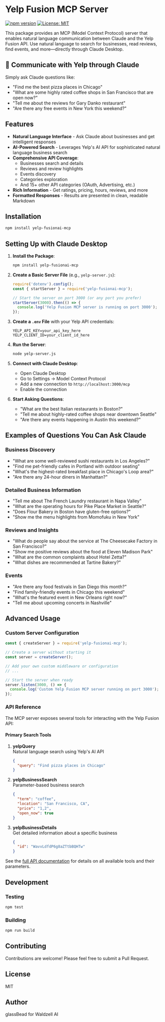 # Yelp Fusion MCP Server

[![npm version](https://img.shields.io/npm/v/yelp-fusionai-mcp.svg)](https://www.npmjs.com/package/yelp-fusionai-mcp)
[![License: MIT](https://img.shields.io/badge/License-MIT-yellow.svg)](https://opensource.org/licenses/MIT)

This package provides an MCP (Model Context Protocol) server that enables natural language communication between Claude and the Yelp Fusion API. Use natural language to search for businesses, read reviews, find events, and more—directly through Claude Desktop.

## 🌟 Communicate with Yelp through Claude

Simply ask Claude questions like:
- "Find me the best pizza places in Chicago"
- "What are some highly rated coffee shops in San Francisco that are open now?"
- "Tell me about the reviews for Gary Danko restaurant"
- "Are there any free events in New York this weekend?"


## Features

- **Natural Language Interface** - Ask Claude about businesses and get intelligent responses
- **AI-Powered Search** - Leverages Yelp's AI API for sophisticated natural language business search
- **Comprehensive API Coverage**:
  - Businesses search and details
  - Reviews and review highlights
  - Events discovery
  - Categories exploration
  - And 15+ other API categories (OAuth, Advertising, etc.)
- **Rich Information** - Get ratings, pricing, hours, reviews, and more
- **Formatted Responses** - Results are presented in clean, readable Markdown

## Installation

```bash
npm install yelp-fusionai-mcp
```

## Setting Up with Claude Desktop

1. **Install the Package**:
   ```bash
   npm install yelp-fusionai-mcp
   ```

2. **Create a Basic Server File** (e.g., `yelp-server.js`):
   ```javascript
   require('dotenv').config();
   const { startServer } = require('yelp-fusionai-mcp');
   
   // Start the server on port 3000 (or any port you prefer)
   startServer(3000).then(() => {
     console.log('Yelp Fusion MCP server is running on port 3000');
   });
   ```

3. **Create a `.env` File** with your Yelp API credentials:
   ```
   YELP_API_KEY=your_api_key_here
   YELP_CLIENT_ID=your_client_id_here
   ```

4. **Run the Server**:
   ```bash
   node yelp-server.js
   ```

5. **Connect with Claude Desktop**:
   - Open Claude Desktop
   - Go to Settings → Model Context Protocol
   - Add a new connection to `http://localhost:3000/mcp`
   - Enable the connection

6. **Start Asking Questions**:
   - "What are the best Italian restaurants in Boston?"
   - "Tell me about highly-rated coffee shops near downtown Seattle"
   - "Are there any events happening in Austin this weekend?"

## Examples of Questions You Can Ask Claude

### Business Discovery
- "What are some well-reviewed sushi restaurants in Los Angeles?"
- "Find me pet-friendly cafes in Portland with outdoor seating"
- "What's the highest-rated breakfast place in Chicago's Loop area?"
- "Are there any 24-hour diners in Manhattan?"

### Detailed Business Information
- "Tell me about The French Laundry restaurant in Napa Valley"
- "What are the operating hours for Pike Place Market in Seattle?"
- "Does Flour Bakery in Boston have gluten-free options?"
- "Show me the menu highlights from Momofuku in New York"

### Reviews and Insights
- "What do people say about the service at The Cheesecake Factory in San Francisco?"
- "Show me positive reviews about the food at Eleven Madison Park"
- "What are the common complaints about Hotel Zetta?"
- "What dishes are recommended at Tartine Bakery?"

### Events
- "Are there any food festivals in San Diego this month?"
- "Find family-friendly events in Chicago this weekend"
- "What's the featured event in New Orleans right now?"
- "Tell me about upcoming concerts in Nashville"

## Advanced Usage

### Custom Server Configuration

```javascript
const { createServer } = require('yelp-fusionai-mcp');

// Create a server without starting it
const server = createServer();

// Add your own custom middleware or configuration
// ...

// Start the server when ready
server.listen(3000, () => {
  console.log('Custom Yelp Fusion MCP server running on port 3000');
});
```

### API Reference

The MCP server exposes several tools for interacting with the Yelp Fusion API:

#### Primary Search Tools

1. **yelpQuery**  
   Natural language search using Yelp's AI API
   ```json
   {
     "query": "Find pizza places in Chicago"
   }
   ```

2. **yelpBusinessSearch**  
   Parameter-based business search
   ```json
   {
     "term": "coffee",
     "location": "San Francisco, CA",
     "price": "1,2",
     "open_now": true
   }
   ```

3. **yelpBusinessDetails**  
   Get detailed information about a specific business
   ```json
   {
     "id": "WavvLdfdP6g8aZTtbBQHTw"
   }
   ```

See the [full API documentation](https://github.com/waldzellai/waldzell-mcp/tree/main/packages/yelp-fusionai-mcp#api) for details on all available tools and their parameters.

## Development

### Testing

```bash
npm test
```

### Building

```bash
npm run build
```

## Contributing

Contributions are welcome! Please feel free to submit a Pull Request.

## License

MIT

## Author

glassBead for Waldzell AI